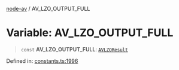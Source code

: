 [node-av](../globals.md) / AV\_LZO\_OUTPUT\_FULL

# Variable: AV\_LZO\_OUTPUT\_FULL

> `const` **AV\_LZO\_OUTPUT\_FULL**: [`AVLZOResult`](../type-aliases/AVLZOResult.md)

Defined in: [constants.ts:1996](https://github.com/seydx/av/blob/f8631fc881b394300b1479f511d55cf1c370a87f/src/constants/constants.ts#L1996)

